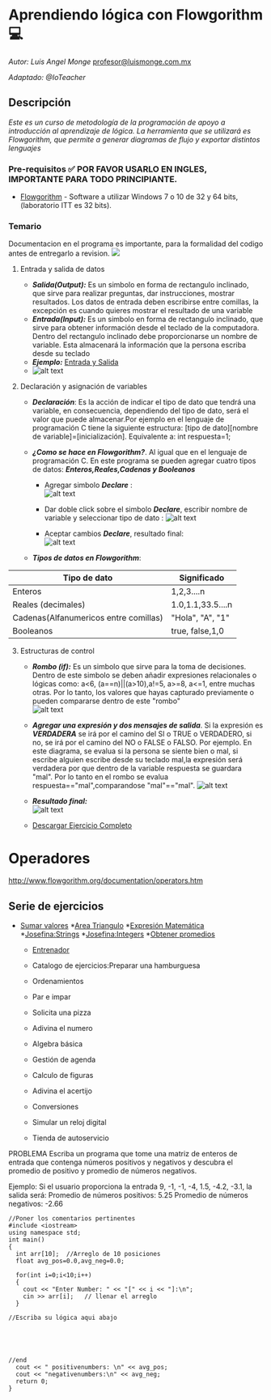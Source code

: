 # Aprendiendo lógica con Flowgorithm :computer: 

_Autor: Luis Angel Monge_
profesor@luismonge.com.mx

_Adaptado: @IoTeacher_

## Descripción

_Este es un curso de metodología de la programación de apoyo a introducción al aprendizaje de lógica. La herramienta que se utilizará es  Flowgorithm, que permite a generar  diagramas de flujo y exportar distintos lenguajes_

### Pre-requisitos :white_check_mark: POR FAVOR USARLO EN INGLES, IMPORTANTE PARA TODO PRINCIPIANTE.

* [Flowgorithm](http://www.flowgorithm.org/) - Software a utilizar Windows 7 o 10 de 32 y 64 bits, (laboratorio ITT es 32 bits).


### Temario
Documentacion en el programa es importante, para la formalidad del codigo antes de entregarlo a revision.
![](img/Comentarios.png)

1. Entrada y salida de datos
	* ***Salida(Output):*** Es un simbolo en forma de rectangulo inclinado, que sirve para realizar preguntas, dar instrucciones, mostrar resultados. Los datos de entrada deben escribirse entre comillas, la excepción es cuando quieres mostrar el resultado de una variable
	* ***Entrada(Input):*** Es un simbolo en forma de rectangulo inclinado, que sirve para obtener información desde el teclado de la computadora. Dentro del rectangulo inclinado debe proporcionarse un nombre de variable. Esta almacenará la información que la persona escriba desde su teclado
	* ***Ejemplo:*** [Entrada y Salida](https://github.com/IamLAM/Flowgorithm/blob/master/Entrada_Salida.fprg)
	* ![alt text](https://github.com/IamLAM/Flowgorithm/blob/master/img/entrada_salida.jpg "ES")

2. Declaración y asignación de variables
	* ***Declaración***: Es la acción de indicar el tipo de dato que tendrá una variable, en consecuencia, dependiendo del tipo de dato, será el valor que puede almacenar.Por ejemplo
	en el lenguaje de programación C tiene la siguiente estructura: [tipo de dato][nombre de variable]=[inicialización]. Equivalente a: int respuesta=1;
	
	* ***¿Como se hace en Flowgorithm?***. Al igual que en el lenguaje de programación C. En este programa se pueden agregar cuatro tipos de datos: ***Enteros,Reales,Cadenas y Booleanos***
	
		* Agregar simbolo ***Declare*** :<br>
		![alt text](https://github.com/IamLAM/Flowgorithm/blob/master/img/agregandoSimboloDeclare.jpg "Agregando simbolo")

		* Dar doble click sobre el simbolo ***Declare***, escribir nombre de variable y seleccionar tipo de dato :
		![alt text](https://github.com/IamLAM/Flowgorithm/blob/master/img/agregandoTipoDatoDeclare.jpg "Agregando tipo de dato")
		* Aceptar cambios  ***Declare***, resultado final:<br>
		![alt text](https://github.com/IamLAM/Flowgorithm/blob/master/img/agregandoDeclareCompleto.jpg "Declare completo")
	
	* ***Tipos de datos en Flowgorithm***: 
	
Tipo de dato | Significado
----------|------------
Enteros | 1,2,3....n
Reales (decimales) | 1.0,1.1,33.5....n
Cadenas(Alfanumericos entre comillas) | "Hola", "A", "1"
Booleanos | true, false,1,0


3. Estructuras de control
	* ***Rombo (if):*** Es un simbolo que sirve para la toma de decisiones. Dentro de este simbolo se deben añadir expresiones relacionales o lógicas como: a<6, (a==n)||(a>10),a!=5, a>=8, a<=1, entre muchas otras. Por lo tanto, los valores que hayas capturado previamente o pueden compararse dentro de este "rombo"<br>![alt text](https://github.com/IamLAM/Flowgorithm/blob/master/img/Control.jpg "If")
	* ***Agregar una expresión y dos mensajes de salida***. Si la expresión es ***VERDADERA*** se irá por el camino del SI o TRUE o VERDADERO, si no, se irá por el camino del NO o FALSE o FALSO. Por ejemplo. En este diagrama, se evalua si la persona se siente bien o mal, si escribe alguien escribe desde su teclado mal,la expresión será verdadera por que dentro de la variable respuesta se guardara "mal". Por lo tanto en el rombo se evalua respuesta=="mal",comparandose "mal"=="mal". ![alt text](https://github.com/IamLAM/Flowgorithm/blob/master/img/Control_Respuesta.jpg "Expresiones")
	
	* ***Resultado final:***<br>
	![alt text](https://github.com/IamLAM/Flowgorithm/blob/master/img/Control_Completo.jpg "Expresiones Completo")

	* [Descargar Ejercicio Completo](https://github.com/IamLAM/Flowgorithm/blob/master/EstructuradeControl.fprg)


# Operadores
http://www.flowgorithm.org/documentation/operators.htm

## Serie de ejercicios
* [Sumar valores](https://github.com/IamLAM/Flowgorithm/blob/master/01_SumarValores.fprg)
    *[Area Triangulo](https://github.com/IamLAM/Flowgorithm/blob/master/02_AreaTriangulo.fprg) 
    *[Expresión Matemática](https://github.com/IamLAM/Flowgorithm/blob/master/03_Expresi%C3%B3nMatem%C3%A1tica.fprg) 
    *[Josefina:Strings](https://github.com/IamLAM/Flowgorithm/blob/master/04_Josefina.fprg) 
    *[Josefina:Integers](https://github.com/IamLAM/Flowgorithm/blob/master/05_JosefinaN.fprg) 
    *[Obtener promedios](https://github.com/IamLAM/Flowgorithm/blob/master/06_ObtenerPromedio.fprg	) 
	* [Entrenador](https://github.com/IamLAM/Flowgorithm/blob/master/07_Entrenador.fprg) 

 	* Catalogo de ejercicios:Preparar una hamburguesa  
    * Ordenamientos
    * Par e impar
    * Solicita una pizza
    * Adivina el numero
    * Algebra básica
    * Gestión de agenda
    * Calculo de figuras
    * Adivina el acertijo
    * Conversiones 
    * Simular un reloj digital
    * Tienda de autoservicio


PROBLEMA
   Escriba un programa que tome una matriz de enteros de entrada que contenga números positivos y negativos y descubra el promedio de positivo y promedio de números negativos.

Ejemplo:
Si el usuario proporciona la entrada 9, -1, -1, -4, 1.5, -4.2, -3.1, la salida será:
Promedio de números positivos: 5.25
Promedio de números negativos: -2.66

```
//Poner los comentarios pertinentes
#include <iostream>
using namespace std;
int main()
{
  int arr[10];  //Arreglo de 10 posiciones
  float avg_pos=0.0,avg_neg=0.0;

  for(int i=0;i<10;i++)
  {
    cout << "Enter Number: " << "[" << i << "]:\n";
    cin >> arr[i];   // llenar el arreglo
  }

//Escriba su lógica aqui abajo





//end
  cout << " positivenumbers: \n" << avg_pos;
  cout << "negativenumbers:\n" << avg_neg;  
  return 0;
}

